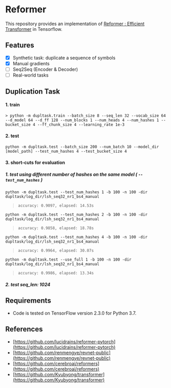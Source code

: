 # Reformer 
This repository provides an implementation of [Reformer : Efficient Transformer](https://openreview.net/pdf?id=rkgNKkHtvB) in Tensorflow.

## Features
- [x] Synthetic task: duplicate a sequence of symbols 
- [x] Manual gradients
- [ ] Seq2Seq (Encoder & Decoder)
- [ ] Real-world tasks

## Duplication Task
#### 1. train
```
> python -m dupltask.train --batch_size 8 --seq_len 32 --vocab_size 64 --d_model 64 --d_ff 128 --num_blocks 1 --num_heads 4 --num_hashes 1 --bucket_size 4 --ff_chunk_size 4 --learning_rate 1e-3
```

#### 2. test
```
python -m dupltask.test --batch_size 200 --num_batch 10 --model_dir [model_path] --test_num_hashes 4 --test_bucket_size 4
```

#### 3. short-cuts for evaluation
##### 1. test using different number of hashes on the same model ( `--test_num_hashes` )
```
python -m dupltask.test --test_num_hashes 1 -b 100 -n 100 -dir dupltask/log_dir/lsh_seq32_nr1_bs4_manual
```
> `accuracy: 0.9097, elapsed: 14.53s`
```
python -m dupltask.test --test_num_hashes 2 -b 100 -n 100 -dir dupltask/log_dir/lsh_seq32_nr1_bs4_manual
```
> `accuracy: 0.9858, elapsed: 18.78s`
```
python -m dupltask.test --test_num_hashes 4 -b 100 -n 100 -dir dupltask/log_dir/lsh_seq32_nr1_bs4_manual
```
> `accuracy: 0.9964, elapsed: 30.07s`
```
python -m dupltask.test --use_full 1 -b 100 -n 100 -dir dupltask/log_dir/lsh_seq32_nr1_bs4_manual
```
> `accuracy: 0.9986, elapsed: 13.34s`

##### 2. test seq_len: 1024

## Requirements
* Code is tested on TensorFlow version 2.3.0 for Python 3.7.

## References
- [https://github.com/lucidrains/reformer-pytorch](https://github.com/lucidrains/reformer-pytorch)
- [https://github.com/renmengye/revnet-public](https://github.com/renmengye/revnet-public)
- [https://github.com/cerebroai/reformers](https://github.com/cerebroai/reformers)
- [https://github.com/Kyubyong/transformer](https://github.com/Kyubyong/transformer)